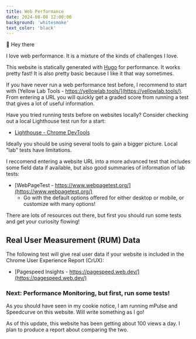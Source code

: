 ```yaml
---
title: Web Performance
date: 2024-08-08 12:00:00
background: 'whitesmoke'
text_color: 'black'
---
```


👋 Hey there

I love web performance. It is a mixture of the kinds of challenges I love.

This website is statically generated with [Hugo](https://gohugo.io/) for performance. It works pretty fast! It is also pretty basic because I like it that way sometimes.  

If you have never run a web performance test before, I recommend to start with [Yellow Lab Tools - https://yellowlab.tools/](https://yellowlab.tools/). From entering a URL you will quickly get a graded score from running a test that gives a lot of useful information.

Have you tried running tests before on websites locally? Consider checking out a local Lighthouse test run for a start:

* [Lighthouse - Chrome DevTools](https://developer.chrome.com/docs/lighthouse/overview/#devtools)

Ideally you should be using several tools to gain a bigger picture. Local "lab" tests have limitations. 

I reccomend entering a website URL into a more advanced test that includes some field data if available, but also good summaries of information of lab tests:

* [WebPageTest - https://www.webpagetest.org/](https://www.webpagetest.org/)
    * Go with the default options offered for either desktop or mobile, or customize with many options!  

There are lots of resources out there, but first you should run some tests and get your curiosity flowing!

## Real User Measurement (RUM) Data

The following test will give real user data if your website is included in the Chrome User Experience Report (CrUX):

* [Pagespeed Insights - https://pagespeed.web.dev/](https://pagespeed.web.dev/)


### Next: Performance Monitoring, but first, run some tests!

As you should have seen in my cookie notice, I am running mPulse and Speedcurve on this website. Will write something as I go!

As of this update, this website has been getting about 100 views a day. I plan to produce a report about comparing the two. 